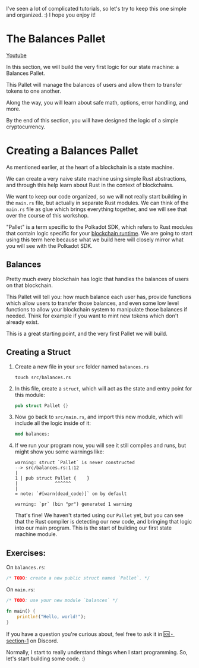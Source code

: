 I've seen a lot of complicated tutorials, so let's try to keep this one simple and organized. :) I hope you enjoy it!

# The Balances Pallet

[Youtube](https://www.youtube.com/watch?v=9wWHRZfwahc)

In this section, we will build the very first logic for our state machine: a Balances Pallet.

This Pallet will manage the balances of users and allow them to transfer tokens to one another.

Along the way, you will learn about safe math, options, error handling, and more.

By the end of this section, you will have designed the logic of a simple cryptocurrency.

# Creating a Balances Pallet

As mentioned earlier, at the heart of a blockchain is a state machine.

We can create a very naive state machine using simple Rust abstractions, and through this help learn about Rust in the context of blockchains.

We want to keep our code organized, so we will not really start building in the `main.rs` file, but actually in separate Rust modules. We can think of the `main.rs` file as glue which brings everything together, and we will see that over the course of this workshop.

"Pallet" is a term specific to the Polkadot SDK, which refers to Rust modules that contain logic specific for your [blockchain runtime](https://docs.substrate.io/learn/runtime-development/). We are going to start using this term here because what we build here will closely mirror what you will see with the Polkadot SDK.

## Balances

Pretty much every blockchain has logic that handles the balances of users on that blockchain.

This Pallet will tell you: how much balance each user has, provide functions which allow users to transfer those balances, and even some low level functions to allow your blockchain system to manipulate those balances if needed. Think for example if you want to mint new tokens which don't already exist.

This is a great starting point, and the very first Pallet we will build.

## Creating a Struct

1. Create a new file in your `src` folder named `balances.rs`

	```
	touch src/balances.rs
	```

2. In this file, create a `struct`, which will act as the state and entry point for this module:

	```rust
	pub struct Pallet {}
	```

3. Now go back to `src/main.rs`, and import this new module, which will include all the logic inside of it:

	```rust
	mod balances;
	```

4. If we run your program now, you will see it still compiles and runs, but might show you some warnings like:

	```
	warning: struct `Pallet` is never constructed
	--> src/balances.rs:1:12
	|
	1 | pub struct Pallet {    }
	|              ^^^^^^
	|
	= note: `#[warn(dead_code)]` on by default

	warning: `pr` (bin "pr") generated 1 warning
	```

	That's fine! We haven't started using our `Pallet` yet, but you can see that the Rust compiler is detecting our new code, and bringing that logic into our main program. This is the start of building our first state machine module.

## Exercises:

On `balances.rs`:
```rust
/* TODO: create a new public struct named `Pallet`. */
```

On `main.rs`:
```rust
/* TODO: use your new module `balances` */

fn main() {
	println!("Hello, world!");
}
```

If you have a question you're curious about, feel free to ask it in [🆘・section-1](https://discord.com/channels/898706705779687435/980904325763186788) on Discord.

Normally, I start to really understand things when I start programming. So, let's start building some code. :)
